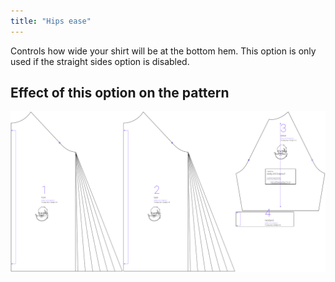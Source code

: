 ```yaml
---
title: "Hips ease"
---
```


Controls how wide your shirt will be at the bottom hem. This option is only used if the straight sides option is disabled.



## Effect of this option on the pattern
![This image shows the effect of this option by superimposing several variants that have a different value for this option](shelly_hipsease_sample.svg "Effect of this option on the pattern")
